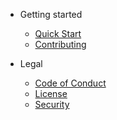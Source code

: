 - Getting started
  - [Quick Start](README.md)
  - [Contributing](quickstart.md)

- Legal
  - [Code of Conduct](code_of_conduct.md)
  - [License](LICENSE.md)
  - [Security](SECURITY.md)
